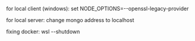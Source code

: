 for local client (windows):
set NODE_OPTIONS=--openssl-legacy-provider

for local server:
change mongo address to localhost

fixing docker:
wsl --shutdown